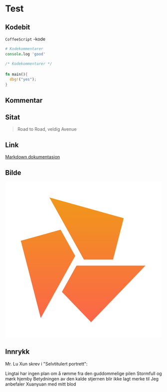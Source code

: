 [Markdown 全局注释]:#

# Test

## Kodebit

`CoffeeScript` -kode

```coffee
# Kodekommentarer
console.log 'good'


```

```rust
/* Kodekommentarer */

fn main(){
  dbg!("yes");
}
```

## Kommentar

<!-- HTML 注释 --> 

<!-- 多行注释 --> 

## Sitat

> Road to Road, veldig Avenue

## Link

[Markdown dokumentasjon](https://github.com/xxai-art/xxai-art-md)

## Bilde

![xxAI.Art Brand Identity](https://raw.githubusercontent.com/xxai-art/web/main/file/svg/logo.svg)

## Innrykk

Mr. Lu Xun skrev i "Selvtitulert portrett":

  Lingtai har ingen plan om å rømme fra den guddommelige pilen
  Stormfull og mørk hjemby
  Betydningen av den kalde stjernen blir ikke lagt merke til
  Jeg anbefaler Xuanyuan med mitt blod


